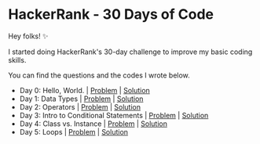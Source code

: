 # HackerRank - 30 Days of Code

Hey folks! ✨

I started doing HackerRank's 30-day challenge to improve my basic coding skills. 

You can find the questions and the codes I wrote below.

* Day 0: Hello, World. | [Problem](https://www.hackerrank.com/challenges/30-hello-world/problem?isFullScreen=true) | [Solution](https://github.com/damlacim/HackerRank-30DaysOfCode/blob/main/SwiftPlayground.playground/Pages/Day0.xcplaygroundpage/Contents.swift)
* Day 1: Data Types | [Problem](https://www.hackerrank.com/challenges/30-data-types/problem?isFullScreen=true) | [Solution](https://github.com/damlacim/HackerRank-30DaysOfCode/blob/main/SwiftPlayground.playground/Pages/Day1.xcplaygroundpage/Contents.swift)
* Day 2: Operators | [Problem](https://www.hackerrank.com/challenges/30-operators/problem?isFullScreen=true) | [Solution](https://github.com/damlacim/HackerRank-30DaysOfCode/blob/main/SwiftPlayground.playground/Pages/Day2.xcplaygroundpage/Contents.swift)
* Day 3: Intro to Conditional Statements | [Problem](https://www.hackerrank.com/challenges/30-conditional-statements?isFullScreen=true) | [Solution](https://github.com/damlacim/HackerRank-30DaysOfCode/blob/main/SwiftPlayground.playground/Pages/Day3.xcplaygroundpage/Contents.swift)
* Day 4: Class vs. Instance | [Problem](https://www.hackerrank.com/challenges/30-class-vs-instance/problem?isFullScreen=true) | [Solution](https://github.com/damlacim/HackerRank-30DaysOfCode/blob/main/SwiftPlayground.playground/Pages/Day4.xcplaygroundpage/Contents.swift)
* Day 5: Loops | [Problem](https://www.hackerrank.com/challenges/30-loops/problem?isFullScreen=true) | [Solution](https://github.com/damlacim/HackerRank-30DaysOfCode/blob/main/SwiftPlayground.playground/Pages/Day5.xcplaygroundpage/Contents.swift)
